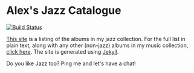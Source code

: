 # Alex's Jazz Catalogue

[![Build Status](https://travis-ci.org/gondek/jazz-catalogue.svg?branch=master)](https://travis-ci.org/gondek/jazz-catalogue)

[This site](http://jazz.gondek.ca/) is a listing of the albums in my jazz collection. For the full list in plain text, along with any other (non-jazz) albums in my music collection, [click here](http://jazz.gondek.ca/list.txt). The site is generated using [Jekyll](https://jekyllrb.com/).

Do you like Jazz too? Ping me and let's have a chat!
